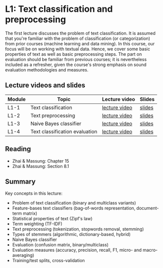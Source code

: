 # L1: Text classification and preprocessing

The first lecture discusses the problem of text classification. It is assumed that you're familiar with the problem of classification (or categorization) from prior courses (machine learning and data mining). In this course, our focus will be on working with textual data. Hence, we cover some basic properties of text as well as basic preprocessing steps. The part on evaluation should be familiar from previous courses; it is nevertheless included as a refresher, given the course's strong emphasis on sound evaluation methodologies and measures.

## Lecture videos and slides

| **Module** | **Topic** | **Lecture video** | **Slides** |
| -- | -- | -- | -- | 
| L1-1 | Text classification | [lecture video](https://youtu.be/3LMjRlwZzSA) | [slides](https://speakerdeck.com/kbalog/information-retrieval-and-text-mining-2020-text-classification) |
| L1-2 | Text preprocessing | [lecture video](https://youtu.be/IuBvlOuD3js) | [slides](https://speakerdeck.com/kbalog/information-retrieval-and-text-mining-2020-text-preprocessing) |
| L1-3 | Naive Bayes classifier | [lecture video](https://youtu.be/EIXxvno9hLU) | [slides](https://speakerdeck.com/kbalog/information-retrieval-and-text-mining-2020-text-classification-naive-bayes) |
| L1-4 | Text classification evaluation | [lecture video](https://youtu.be/3LdPjTW3F6I) | [slides](https://speakerdeck.com/kbalog/information-retrieval-and-text-mining-2020-text-classification-evaluation) |

## Reading

  * Zhai & Massung: Chapter 15
  * Zhai & Massung: Section 8.1

## Summary

Key concepts in this lecture:

  * Problem of text classification (binary and multiclass variants)
  * Feature-bases text classifiers (bag-of-words representation, document-term matrix)
  * Statistical properties of text (Zipf's law)
  * Term weighting (TF-IDF)
  * Text preprocessing (tokenization, stopwords removal, stemming)
  * Types of stemmers (algorithmic, dictionary-based, hybrid)
  * Naive Bayes classifier
  * Evaluation (confusion matrix, binary/multiclass)
  * Evaluation measures (accuracy, precision, recall, F1, micro- and macro-averaging)
  * Training/test splits, cross-validation
